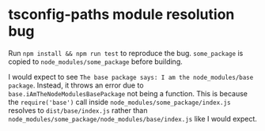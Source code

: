 # tsconfig-paths module resolution bug

Run `npm install && npm run test` to reproduce the bug. `some_package` is copied to `node_modules/some_package` before building.

I would expect to see `The base package says: I am the node_modules/base package`. Instead, it throws an error due to
`base.iAmTheNodeModulesBasePackage` not being a function. This is because the `require('base')` call inside
`node_modules/some_package/index.js` resolves to `dist/base/index.js` rather than
`node_modules/some_package/node_modules/base/index.js` like I would expect.
